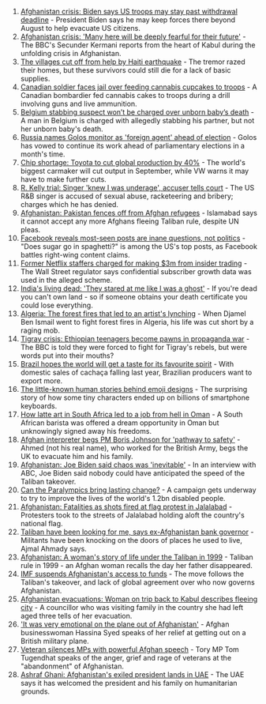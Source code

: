1. [Afghanistan crisis: Biden says US troops may stay past withdrawal deadline](https://www.bbc.co.uk/news/world-asia-58264917) - President Biden says he may keep forces there beyond August to help evacuate US citizens.
2. [Afghanistan crisis: 'Many here will be deeply fearful for their future'](https://www.bbc.co.uk/news/world-asia-58262874) - The BBC's Secunder Kermani reports from the heart of Kabul during the unfolding crisis in Afghanistan.
3. [The villages cut off from help by Haiti earthquake](https://www.bbc.co.uk/news/world-latin-america-58245047) - The tremor razed their homes, but these survivors could still die for a lack of basic supplies.
4. [Canadian soldier faces jail over feeding cannabis cupcakes to troops](https://www.bbc.co.uk/news/world-us-canada-58176125) - A Canadian bombardier fed cannabis cakes to troops during a drill involving guns and live ammunition.
5. [Belgium stabbing suspect won’t be charged over unborn baby’s death](https://www.bbc.co.uk/news/world-europe-58268825) - A man in Belgium is charged with allegedly stabbing his partner, but not her unborn baby's death.
6. [Russia names Golos monitor as 'foreign agent' ahead of election](https://www.bbc.co.uk/news/world-europe-58265932) - Golos has vowed to continue its work ahead of parliamentary elections in a month's time.
7. [Chip shortage: Toyota to cut global production by 40%](https://www.bbc.co.uk/news/business-58266794) - The world's biggest carmaker will cut output in September, while VW warns it may have to make further cuts.
8. [R. Kelly trial: Singer 'knew I was underage', accuser tells court](https://www.bbc.co.uk/news/entertainment-arts-58254151) - The US R&B singer is accused of sexual abuse, racketeering and bribery; charges which he has denied.
9. [Afghanistan: Pakistan fences off from Afghan refugees](https://www.bbc.co.uk/news/world-asia-58187983) - Islamabad says it cannot accept any more Afghans fleeing Taliban rule, despite UN pleas.
10. [Facebook reveals most-seen posts are inane questions, not politics](https://www.bbc.co.uk/news/technology-58270497) - "Does sugar go in spaghetti?" is among the US's top posts, as Facebook battles right-wing content claims.
11. [Former Netflix staffers charged for making $3m from insider trading](https://www.bbc.co.uk/news/business-58264767) - The Wall Street regulator says confidential subscriber growth data was used in the alleged scheme.
12. [India's living dead: 'They stared at me like I was a ghost'](https://www.bbc.co.uk/news/stories-58259497) - If you're dead you can't own land - so if someone obtains your death certificate you could lose everything.
13. [Algeria: The forest fires that led to an artist's lynching](https://www.bbc.co.uk/news/world-africa-58260855) - When Djamel Ben Ismail went to fight forest fires in Algeria, his life was cut short by a raging mob.
14. [Tigray crisis: Ethiopian teenagers become pawns in propaganda war](https://www.bbc.co.uk/news/world-africa-58189395) - The BBC is told they were forced to fight for Tigray's rebels, but were words put into their mouths?
15. [Brazil hopes the world will get a taste for its favourite spirit](https://www.bbc.co.uk/news/business-58241729) - With domestic sales of cachaça falling last year, Brazilian producers want to export more.
16. [The little-known human stories behind emoji designs](https://www.bbc.co.uk/news/technology-58180556) - The surprising story of how some tiny characters ended up on billions of smartphone keyboards.
17. [How latte art in South Africa led to a job from hell in Oman](https://www.bbc.co.uk/news/world-africa-57990393) - A South African barista was offered a dream opportunity in Oman but unknowingly signed away his freedoms.
18. [Afghan interpreter begs PM Boris Johnson for 'pathway to safety'](https://www.bbc.co.uk/news/world-58266707) - Ahmed (not his real name), who worked for the British Army, begs the UK to evacuate him and his family.
19. [Afghanistan: Joe Biden said chaos was 'inevitable'](https://www.bbc.co.uk/news/world-us-canada-58264718) - In an interview with ABC, Joe Biden said nobody could have anticipated the speed of the Taliban takeover.
20. [Can the Paralympics bring lasting change?](https://www.bbc.co.uk/news/uk-58260253) - A campaign gets underway to try to improve the lives of the world's 1.2bn disabled people.
21. [Afghanistan: Fatalities as shots fired at flag protest in Jalalabad](https://www.bbc.co.uk/news/world-asia-58255118) - Protesters took to the streets of Jalalabad holding aloft the country's national flag.
22. [Taliban have been looking for me, says ex-Afghanistan bank governor](https://www.bbc.co.uk/news/world-asia-58255402) - Militants have been knocking on the doors of places he used to live, Ajmal Ahmady says.
23. [Afghanistan: A woman's story of life under the Taliban in 1999](https://www.bbc.co.uk/news/world-asia-58250780) - Taliban rule in 1999 - an Afghan woman recalls the day her father disappeared.
24. [IMF suspends Afghanistan's access to funds](https://www.bbc.co.uk/news/business-58263525) - The move follows the Taliban's takeover, and lack of global agreement over who now governs Afghanistan.
25. [Afghanistan evacuations: Woman on trip back to Kabul describes fleeing city](https://www.bbc.co.uk/news/uk-58266554) - A councillor who was visiting family in the country she had left aged three tells of her evacuation.
26. ['It was very emotional on the plane out of Afghanistan'](https://www.bbc.co.uk/news/uk-58256816) - Afghan businesswoman Hassina Syed speaks of her relief at getting out on a British military plane.
27. [Veteran silences MPs with powerful Afghan speech](https://www.bbc.co.uk/news/uk-politics-58259509) - Tory MP Tom Tugendhat speaks of the anger, grief and rage of veterans at the "abandonment" of Afghanistan.
28. [Ashraf Ghani: Afghanistan's exiled president lands in UAE](https://www.bbc.co.uk/news/world-asia-58260902) - The UAE says it has welcomed the president and his family on humanitarian grounds.
